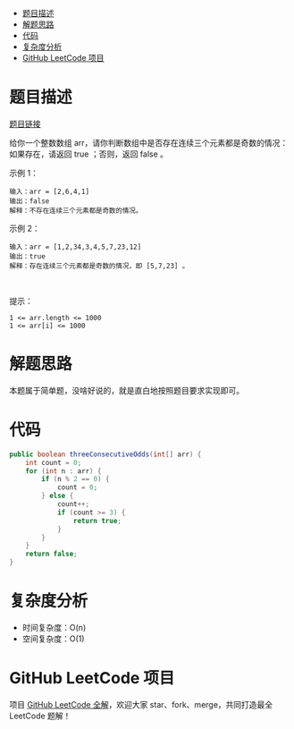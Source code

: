 
- [题目描述](#题目描述)
- [解题思路](#解题思路)
- [代码](#代码)
- [复杂度分析](#复杂度分析)
- [GitHub LeetCode 项目](#github-leetcode-项目)

# 题目描述

[题目链接](https://leetcode-cn.com/problems/three-consecutive-odds/)

给你一个整数数组 arr，请你判断数组中是否存在连续三个元素都是奇数的情况：如果存在，请返回 true ；否则，返回 false 。

示例 1：

    输入：arr = [2,6,4,1]
    输出：false
    解释：不存在连续三个元素都是奇数的情况。
示例 2：

    输入：arr = [1,2,34,3,4,5,7,23,12]
    输出：true
    解释：存在连续三个元素都是奇数的情况，即 [5,7,23] 。
 

提示：

    1 <= arr.length <= 1000
    1 <= arr[i] <= 1000

# 解题思路

本题属于简单题，没啥好说的，就是直白地按照题目要求实现即可。

# 代码

```java
public boolean threeConsecutiveOdds(int[] arr) {
    int count = 0;
    for (int n : arr) {
        if (n % 2 == 0) {
            count = 0;
        } else {
            count++;
            if (count >= 3) {
                return true;
            }
        }
    }
    return false;
}
```

# 复杂度分析

- 时间复杂度：O(n)
- 空间复杂度：O(1)

# GitHub LeetCode 项目

项目 [GitHub LeetCode 全解](https://github.com/LjyYano/LeetCode)，欢迎大家 star、fork、merge，共同打造最全 LeetCode 题解！